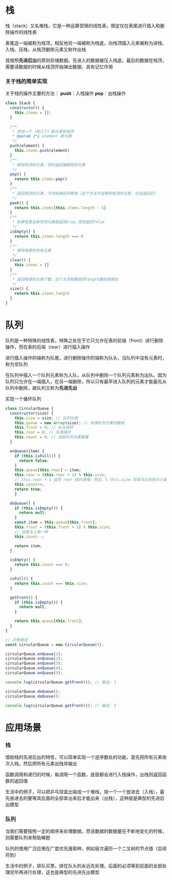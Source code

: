 # 栈
栈（stack）又名堆栈，它是一种运算受限的线性表，限定仅在表尾进行插入和删除操作的线性表

表尾这一端被称为栈顶，相反地另一端被称为栈底，向栈顶插入元素被称为进栈、入栈、压栈，从栈顶删除元素又称作出栈

其按照**先进后出**的原则存储数据，先进入的数据被压入栈底，最后的数据在栈顶，需要读数据的时候从栈顶开始弹出数据，具有记忆作用

### 关于栈的简单实现
关于栈的操作主要的方法： **push**：入栈操作 **pop**：出栈操作  
```js
class Stack {
  constructor() {
    this.items = [];
  }

  /**
   * 添加一个（或几个）新元素到栈顶
   * @param {*} element 新元素
   */
  push(element) {
    this.items.push(element)
  }
  /**
   * 移除栈顶的元素，同时返回被移除的元素
   */
  pop() {
    return this.items.pop()
  }
  /**
   * 返回栈顶的元素，不对栈做任何修改（这个方法不会移除栈顶的元素，仅仅返回它）
   */
  peek() {
    return this.items[this.items.length - 1]
  }
  /**
   * 如果栈里没有任何元素就返回true,否则返回false
   */
  isEmpty() {
    return this.items.length === 0
  }
  /**
   * 移除栈里的所有元素
   */
  clear() {
    this.items = []
  }
  /**
   * 返回栈里的元素个数。这个方法和数组的length属性很类似
   */
  size() {
    return this.items.length
  }
}
```

#  队列
队列是一种特殊的线性表，特殊之处在于它只允许在表的前端（front）进行删除操作，而在表的后端（rear）进行插入操作  

进行插入操作的端称为队尾，进行删除操作的端称为队头，当队列中没有元素时，称为空队列

在队列中插入一个队列元素称为入队，从队列中删除一个队列元素称为出队。因为队列只允许在一端插入，在另一端删除，所以只有最早进入队列的元素才能最先从队列中删除，故队列又称为**先进先出**

实现一个循环队列
```js
class CircularQueue {
  constructor(size) {
    this.size = size; // 队列长度
    this.queue = new Array(size); // 存储队列元素的数组
    this.front = 0; // 队头指针
    this.rear = 0; // 队尾指针
    this.count = 0; // 当前队列元素数量
  }

  enQueue(item) {
    if (this.isFull()) {
      return false;
    }
    this.queue[this.rear] = item;
    this.rear = (this.rear + 1) % this.size;    
    // this.rear + 1 会将 rear 指针递增。然后，% this.size 将其与队列的大小取模，确保结果始终在 [0, this.size-1] 的范围内。
    this.count++;
    return true;
    }

  deQueue() {
    if (this.isEmpty()) {
      return null;
    }
    const item = this.queue[this.front];
    this.front = (this.front + 1) % this.size;
    // 也是与上面一样
    this.count--;

    return item;
  }

  isEmpty() {
    return this.count === 0;
  }

  isFull() {
    return this.count === this.size;
  }

  getFront() {
    if (this.isEmpty()) {
      return null;
    }

    return this.queue[this.front];
  }
}

// 示例用法
const circularQueue = new CircularQueue(5);

circularQueue.enQueue(1);
circularQueue.enQueue(2);
circularQueue.enQueue(3);
circularQueue.enQueue(4);
circularQueue.enQueue(5);

console.log(circularQueue.getFront()); // 输出: 1

circularQueue.deQueue();
circularQueue.deQueue();

console.log(circularQueue.getFront()); // 输出: 3
```

# 应用场景
###  栈
借助栈的先进后出的特性，可以简单实现一个逆序数处的功能，首先把所有元素依次入栈，然后把所有元素出栈并输出

函数调用和递归的时候，每调用一个函数，底层都会进行入栈操作，出栈则返回函数的返回值

生活中的例子，可以把乒乓球盒比喻成一个堆栈，球一个一个放进去（入栈），最先放进去的要等其后面的全部拿出来后才能出来（出栈），这种就是典型的先进后出模型

### 队列
当我们需要按照一定的顺序来处理数据，而该数据的数据量在不断地变化的时候，则需要队列来帮助解题

队列的使用广泛应用在广度优先搜索种，例如层次遍历一个二叉树的节点值（后续将到）

生活中的例子，排队买票，排在队头的永远先处理，后面的必须等到前面的全部处理完毕再进行处理，这也是典型的先进先出模型